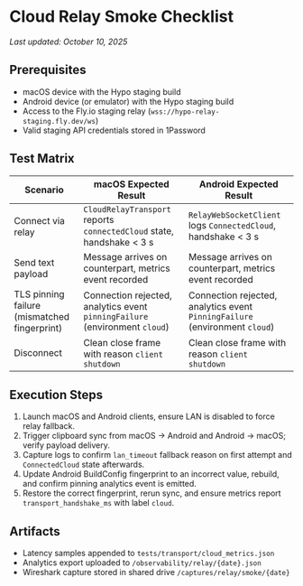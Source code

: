 # Cloud Relay Smoke Checklist

_Last updated: October 10, 2025_

## Prerequisites
- macOS device with the Hypo staging build
- Android device (or emulator) with the Hypo staging build
- Access to the Fly.io staging relay (`wss://hypo-relay-staging.fly.dev/ws`)
- Valid staging API credentials stored in 1Password

## Test Matrix
| Scenario | macOS Expected Result | Android Expected Result |
| --- | --- | --- |
| Connect via relay | `CloudRelayTransport` reports `connectedCloud` state, handshake < 3 s | `RelayWebSocketClient` logs `ConnectedCloud`, handshake < 3 s |
| Send text payload | Message arrives on counterpart, metrics event recorded | Message arrives on counterpart, metrics event recorded |
| TLS pinning failure (mismatched fingerprint) | Connection rejected, analytics event `pinningFailure` (environment `cloud`) | Connection rejected, analytics event `PinningFailure` (environment `cloud`) |
| Disconnect | Clean close frame with reason `client shutdown` | Clean close frame with reason `client shutdown` |

## Execution Steps
1. Launch macOS and Android clients, ensure LAN is disabled to force relay fallback.
2. Trigger clipboard sync from macOS → Android and Android → macOS; verify payload delivery.
3. Capture logs to confirm `lan_timeout` fallback reason on first attempt and `ConnectedCloud` state afterwards.
4. Update Android BuildConfig fingerprint to an incorrect value, rebuild, and confirm pinning analytics event is emitted.
5. Restore the correct fingerprint, rerun sync, and ensure metrics report `transport_handshake_ms` with label `cloud`.

## Artifacts
- Latency samples appended to `tests/transport/cloud_metrics.json`
- Analytics export uploaded to `/observability/relay/{date}.json`
- Wireshark capture stored in shared drive `/captures/relay/smoke/{date}`
